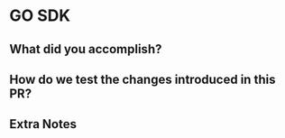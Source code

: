 # GO SDK

## What did you accomplish?

## How do we test the changes introduced in this PR?

## Extra Notes